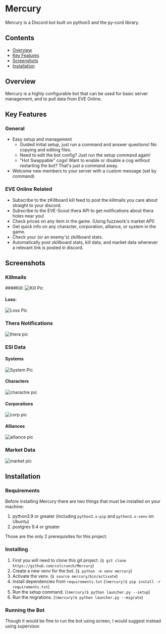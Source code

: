 # Mercury
Mercury is a Discord bot built on python3 and the py-cord library.

## Contents
- [Overview](#overview)
- [Key Features](#key-features)
- [Screenshots](#screenshots)
- [Installation](#installation)

## Overview
Mercury is a highly configurable bot that can be used for basic server management, and to pull data from EVE Online.

## Key Features
### General
* Easy setup and management
  * Guided initial setup, just run a command and answer questions! No copying and editing files.
  * Need to edit the bot config? Just run the setup command again!
  * "Hot Swappable" cogs! Want to enable or disable a cog without restarting the bot? That's just a command away.
* Welcome new members to your server with a custom message (set by command)
### EVE Online Related
* Subscribe to the zKillboard kill feed to post the killmails you care about straight to your discord.
* Subscribe to the EVE-Scout thera API to get notifications about thera holes near you!
* Check prices on any item in the game. (Using fuzzwork's market API)
* Get quick info on any character, corporation, alliance, or system in the game.
* Check your (or an enemy's) zkillboard stats.
* Automatically post zkillboard stats, kill data, and market data whenever a relevant link is posted in discord.

## Screenshots

### Killmails
####Kill:
![Kill Pic](https://i.imgur.com/Ho5Hteh.png)
#### Loss:
![Loss Pic](https://i.imgur.com/GXdtxHe.png)

### Thera Notifications
![thera pic](https://i.imgur.com/NjuOYM4.png)

### ESI Data
#### Systems
![System Pic](https://i.imgur.com/kWd0oDv.png)
#### Characters
![charactre pic](https://i.imgur.com/meDMJ4W.png)
#### Corporations
![corp pic](https://i.imgur.com/5nIJbGf.png)
#### Alliances
![alliance pic](https://i.imgur.com/tRd8tgV.png)

### Market Data
![market pic](https://i.imgur.com/CNW1rjD.png)

## Installation
### Requirements
Before installing Mercury there are two things that must be installed on your machine:
1. python3.9 or greater (including `python3.x-pip` and `python3.x-venv` on Ubuntu)
2. postgres 9.4 or greater

Those are the only 2 prerequisites for this project.

### Installing
1. First you will need to clone this git project. (`$ git clone https://github.com/colcrunch/Mercury`)
2. Create a new venv for the bot. (`$ python -m venv mercury`)
3. Activate the venv. (`$ source mercury/bin/activate`)
4. Install dependencies from `requirements.txt` (`(mercury)$ pip install -r requirements.txt`)
5. Run the setup command. (`(mercury)$ python launcher.py --setup`)
6. Run the migrations. (`(mercury)$ python launcher.py --migrate`)

### Running the Bot
Though it would be fine to run the bot using screen, I would suggest instead using supervisor.
